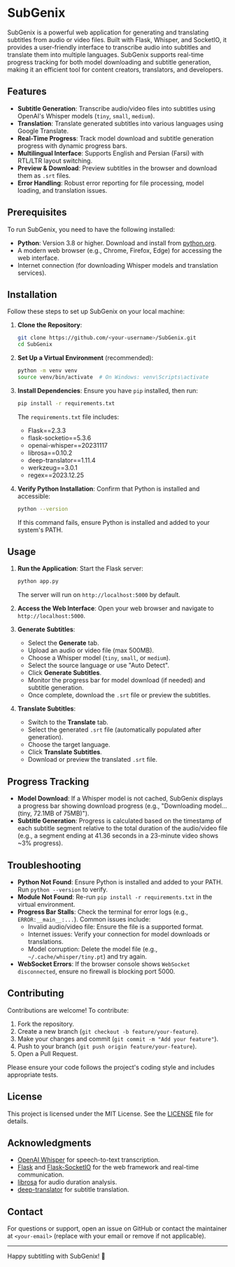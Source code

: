 # SubGenix

SubGenix is a powerful web application for generating and translating subtitles from audio or video files. Built with Flask, Whisper, and SocketIO, it provides a user-friendly interface to transcribe audio into subtitles and translate them into multiple languages. SubGenix supports real-time progress tracking for both model downloading and subtitle generation, making it an efficient tool for content creators, translators, and developers.

## Features

- **Subtitle Generation**: Transcribe audio/video files into subtitles using OpenAI's Whisper models (`tiny`, `small`, `medium`).
- **Translation**: Translate generated subtitles into various languages using Google Translate.
- **Real-Time Progress**: Track model download and subtitle generation progress with dynamic progress bars.
- **Multilingual Interface**: Supports English and Persian (Farsi) with RTL/LTR layout switching.
- **Preview & Download**: Preview subtitles in the browser and download them as `.srt` files.
- **Error Handling**: Robust error reporting for file processing, model loading, and translation issues.

## Prerequisites

To run SubGenix, you need to have the following installed:

- **Python**: Version 3.8 or higher. Download and install from [python.org](https://www.python.org/downloads/).
- A modern web browser (e.g., Chrome, Firefox, Edge) for accessing the web interface.
- Internet connection (for downloading Whisper models and translation services).

## Installation

Follow these steps to set up SubGenix on your local machine:

1. **Clone the Repository**:
   ```bash
   git clone https://github.com/<your-username>/SubGenix.git
   cd SubGenix
   ```

2. **Set Up a Virtual Environment** (recommended):
   ```bash
   python -m venv venv
   source venv/bin/activate  # On Windows: venv\Scripts\activate
   ```

3. **Install Dependencies**:
   Ensure you have `pip` installed, then run:
   ```bash
   pip install -r requirements.txt
   ```
   The `requirements.txt` file includes:
   - Flask==2.3.3
   - flask-socketio==5.3.6
   - openai-whisper==20231117
   - librosa==0.10.2
   - deep-translator==1.11.4
   - werkzeug==3.0.1
   - regex==2023.12.25

4. **Verify Python Installation**:
   Confirm that Python is installed and accessible:
   ```bash
   python --version
   ```
   If this command fails, ensure Python is installed and added to your system's PATH.

## Usage

1. **Run the Application**:
   Start the Flask server:
   ```bash
   python app.py
   ```
   The server will run on `http://localhost:5000` by default.

2. **Access the Web Interface**:
   Open your web browser and navigate to `http://localhost:5000`.

3. **Generate Subtitles**:
   - Select the **Generate** tab.
   - Upload an audio or video file (max 500MB).
   - Choose a Whisper model (`tiny`, `small`, or `medium`).
   - Select the source language or use "Auto Detect".
   - Click **Generate Subtitles**.
   - Monitor the progress bar for model download (if needed) and subtitle generation.
   - Once complete, download the `.srt` file or preview the subtitles.

4. **Translate Subtitles**:
   - Switch to the **Translate** tab.
   - Select the generated `.srt` file (automatically populated after generation).
   - Choose the target language.
   - Click **Translate Subtitles**.
   - Download or preview the translated `.srt` file.

## Progress Tracking

- **Model Download**: If a Whisper model is not cached, SubGenix displays a progress bar showing download progress (e.g., "Downloading model... (tiny, 72.1MB of 75MB)").
- **Subtitle Generation**: Progress is calculated based on the timestamp of each subtitle segment relative to the total duration of the audio/video file (e.g., a segment ending at 41.36 seconds in a 23-minute video shows ~3% progress).

## Troubleshooting

- **Python Not Found**:
  Ensure Python is installed and added to your PATH. Run `python --version` to verify.
- **Module Not Found**:
  Re-run `pip install -r requirements.txt` in the virtual environment.
- **Progress Bar Stalls**:
  Check the terminal for error logs (e.g., `ERROR:__main__:...`). Common issues include:
  - Invalid audio/video file: Ensure the file is a supported format.
  - Internet issues: Verify your connection for model downloads or translations.
  - Model corruption: Delete the model file (e.g., `~/.cache/whisper/tiny.pt`) and try again.
- **WebSocket Errors**:
  If the browser console shows `WebSocket disconnected`, ensure no firewall is blocking port 5000.

## Contributing

Contributions are welcome! To contribute:

1. Fork the repository.
2. Create a new branch (`git checkout -b feature/your-feature`).
3. Make your changes and commit (`git commit -m "Add your feature"`).
4. Push to your branch (`git push origin feature/your-feature`).
5. Open a Pull Request.

Please ensure your code follows the project's coding style and includes appropriate tests.

## License

This project is licensed under the MIT License. See the [LICENSE](LICENSE) file for details.

## Acknowledgments

- [OpenAI Whisper](https://github.com/openai/whisper) for speech-to-text transcription.
- [Flask](https://flask.palletsprojects.com/) and [Flask-SocketIO](https://flask-socketio.readthedocs.io/) for the web framework and real-time communication.
- [librosa](https://librosa.org/) for audio duration analysis.
- [deep-translator](https://github.com/nidhaloff/deep-translator) for subtitle translation.

## Contact

For questions or support, open an issue on GitHub or contact the maintainer at `<your-email>` (replace with your email or remove if not applicable).

---

Happy subtitling with SubGenix! 🎥
